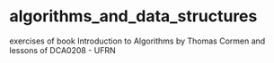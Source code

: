 # algorithms_and_data_structures
exercises of book Introduction to Algorithms by Thomas Cormen and lessons of DCA0208 - UFRN
